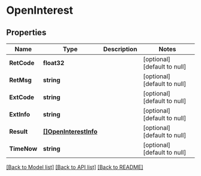 # OpenInterest

## Properties
Name | Type | Description | Notes
------------ | ------------- | ------------- | -------------
**RetCode** | **float32** |  | [optional] [default to null]
**RetMsg** | **string** |  | [optional] [default to null]
**ExtCode** | **string** |  | [optional] [default to null]
**ExtInfo** | **string** |  | [optional] [default to null]
**Result** | [**[]OpenInterestInfo**](OpenInterestInfo.md) |  | [optional] [default to null]
**TimeNow** | **string** |  | [optional] [default to null]

[[Back to Model list]](../README.md#documentation-for-models) [[Back to API list]](../README.md#documentation-for-api-endpoints) [[Back to README]](../README.md)


